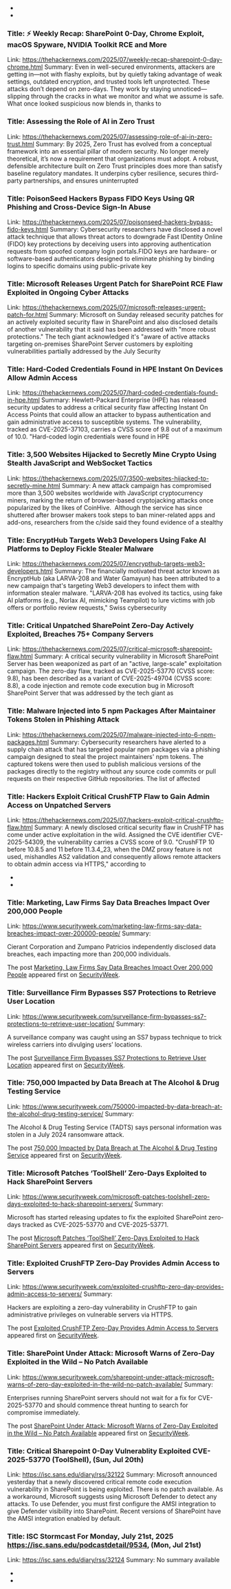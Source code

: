  - 
 - 
### Title: ⚡ Weekly Recap: SharePoint 0-Day, Chrome Exploit, macOS Spyware, NVIDIA Toolkit RCE and More
Link: https://thehackernews.com/2025/07/weekly-recap-sharepoint-0-day-chrome.html
Summary: Even in well-secured environments, attackers are getting in—not with flashy exploits, but by quietly taking advantage of weak settings, outdated encryption, and trusted tools left unprotected.
These attacks don’t depend on zero-days. They work by staying unnoticed—slipping through the cracks in what we monitor and what we assume is safe. What once looked suspicious now blends in, thanks to

### Title: Assessing the Role of AI in Zero Trust
Link: https://thehackernews.com/2025/07/assessing-role-of-ai-in-zero-trust.html
Summary: By 2025, Zero Trust has evolved from a conceptual framework into an essential pillar of modern security. No longer merely theoretical, it’s now a requirement that organizations must adopt. A robust, defensible architecture built on Zero Trust principles does more than satisfy baseline regulatory mandates. It underpins cyber resilience, secures third-party partnerships, and ensures uninterrupted

### Title: PoisonSeed Hackers Bypass FIDO Keys Using QR Phishing and Cross-Device Sign-In Abuse
Link: https://thehackernews.com/2025/07/poisonseed-hackers-bypass-fido-keys.html
Summary: Cybersecurity researchers have disclosed a novel attack technique that allows threat actors to downgrade Fast IDentity Online (FIDO) key protections by deceiving users into approving authentication requests from spoofed company login portals.FIDO keys are hardware- or software-based authenticators designed to eliminate phishing by binding logins to specific domains using public-private key

### Title: Microsoft Releases Urgent Patch for SharePoint RCE Flaw Exploited in Ongoing Cyber Attacks
Link: https://thehackernews.com/2025/07/microsoft-releases-urgent-patch-for.html
Summary: Microsoft on Sunday released security patches for an actively exploited security flaw in SharePoint and also disclosed details of another vulnerability that it said has been addressed with "more robust protections."
The tech giant acknowledged it's "aware of active attacks targeting on-premises SharePoint Server customers by exploiting vulnerabilities partially addressed by the July Security

### Title: Hard-Coded Credentials Found in HPE Instant On Devices Allow Admin Access
Link: https://thehackernews.com/2025/07/hard-coded-credentials-found-in-hpe.html
Summary: Hewlett-Packard Enterprise (HPE) has released security updates to address a critical security flaw affecting Instant On Access Points that could allow an attacker to bypass authentication and gain administrative access to susceptible systems.
The vulnerability, tracked as CVE-2025-37103, carries a CVSS score of 9.8 out of a maximum of 10.0.
"Hard-coded login credentials were found in HPE

### Title: 3,500 Websites Hijacked to Secretly Mine Crypto Using Stealth JavaScript and WebSocket Tactics
Link: https://thehackernews.com/2025/07/3500-websites-hijacked-to-secretly-mine.html
Summary: A new attack campaign has compromised more than 3,500 websites worldwide with JavaScript cryptocurrency miners, marking the return of browser-based cryptojacking attacks once popularized by the likes of CoinHive.&nbsp;
Although the service has since shuttered after browser makers took steps to ban miner-related apps and add-ons, researchers from the c/side said they found evidence of a stealthy

### Title: EncryptHub Targets Web3 Developers Using Fake AI Platforms to Deploy Fickle Stealer Malware
Link: https://thehackernews.com/2025/07/encrypthub-targets-web3-developers.html
Summary: The financially motivated threat actor known as EncryptHub (aka LARVA-208 and Water Gamayun) has been attributed to a new campaign that's targeting Web3 developers to infect them with information stealer malware.
"LARVA-208 has evolved its tactics, using fake AI platforms (e.g., Norlax AI, mimicking Teampilot) to lure victims with job offers or portfolio review requests," Swiss cybersecurity

### Title: Critical Unpatched SharePoint Zero-Day Actively Exploited, Breaches 75+ Company Servers
Link: https://thehackernews.com/2025/07/critical-microsoft-sharepoint-flaw.html
Summary: A critical security vulnerability in Microsoft SharePoint Server has been weaponized as part of an "active, large-scale" exploitation campaign.
The zero-day flaw, tracked as CVE-2025-53770 (CVSS score: 9.8), has been described as a variant of CVE-2025-49704 (CVSS score: 8.8), a code injection and remote code execution bug in Microsoft SharePoint Server that was addressed by the tech giant as

### Title: Malware Injected into 5 npm Packages After Maintainer Tokens Stolen in Phishing Attack
Link: https://thehackernews.com/2025/07/malware-injected-into-6-npm-packages.html
Summary: Cybersecurity researchers have alerted to a supply chain attack that has targeted popular npm packages via a phishing campaign designed to steal the project maintainers' npm tokens.
The captured tokens were then used to publish malicious versions of the packages directly to the registry without any source code commits or pull requests on their respective GitHub repositories.
The list of affected

### Title: Hackers Exploit Critical CrushFTP Flaw to Gain Admin Access on Unpatched Servers
Link: https://thehackernews.com/2025/07/hackers-exploit-critical-crushftp-flaw.html
Summary: A newly disclosed critical security flaw in CrushFTP has come under active exploitation in the wild. Assigned the CVE identifier CVE-2025-54309, the vulnerability carries a CVSS score of 9.0.
"CrushFTP 10 before 10.8.5 and 11 before 11.3.4_23, when the DMZ proxy feature is not used, mishandles AS2 validation and consequently allows remote attackers to obtain admin access via HTTPS," according to

 - 
 - 
### Title: Marketing, Law Firms Say Data Breaches Impact Over 200,000 People
Link: https://www.securityweek.com/marketing-law-firms-say-data-breaches-impact-over-200000-people/
Summary: <p>Cierant Corporation and Zumpano Patricios independently disclosed data breaches, each impacting more than 200,000 individuals.</p>
<p>The post <a href="https://www.securityweek.com/marketing-law-firms-say-data-breaches-impact-over-200000-people/">Marketing, Law Firms Say Data Breaches Impact Over 200,000 People</a> appeared first on <a href="https://www.securityweek.com">SecurityWeek</a>.</p>

### Title: Surveillance Firm Bypasses SS7 Protections to Retrieve User Location
Link: https://www.securityweek.com/surveillance-firm-bypasses-ss7-protections-to-retrieve-user-location/
Summary: <p>A surveillance company was caught using an SS7 bypass technique to trick wireless carriers into divulging users’ locations.</p>
<p>The post <a href="https://www.securityweek.com/surveillance-firm-bypasses-ss7-protections-to-retrieve-user-location/">Surveillance Firm Bypasses SS7 Protections to Retrieve User Location</a> appeared first on <a href="https://www.securityweek.com">SecurityWeek</a>.</p>

### Title: 750,000 Impacted by Data Breach at The Alcohol & Drug Testing Service
Link: https://www.securityweek.com/750000-impacted-by-data-breach-at-the-alcohol-drug-testing-service/
Summary: <p>The Alcohol &#038; Drug Testing Service (TADTS) says personal information was stolen in a July 2024 ransomware attack.</p>
<p>The post <a href="https://www.securityweek.com/750000-impacted-by-data-breach-at-the-alcohol-drug-testing-service/">750,000 Impacted by Data Breach at The Alcohol &#038; Drug Testing Service</a> appeared first on <a href="https://www.securityweek.com">SecurityWeek</a>.</p>

### Title: Microsoft Patches ‘ToolShell’ Zero-Days Exploited to Hack SharePoint Servers
Link: https://www.securityweek.com/microsoft-patches-toolshell-zero-days-exploited-to-hack-sharepoint-servers/
Summary: <p>Microsoft has started releasing updates to fix the exploited SharePoint zero-days tracked as CVE-2025-53770 and CVE-2025-53771.</p>
<p>The post <a href="https://www.securityweek.com/microsoft-patches-toolshell-zero-days-exploited-to-hack-sharepoint-servers/">Microsoft Patches &#8216;ToolShell&#8217; Zero-Days Exploited to Hack SharePoint Servers</a> appeared first on <a href="https://www.securityweek.com">SecurityWeek</a>.</p>

### Title: Exploited CrushFTP Zero-Day Provides Admin Access to Servers
Link: https://www.securityweek.com/exploited-crushftp-zero-day-provides-admin-access-to-servers/
Summary: <p>Hackers are exploiting a zero-day vulnerability in CrushFTP to gain administrative privileges on vulnerable servers via HTTPS.</p>
<p>The post <a href="https://www.securityweek.com/exploited-crushftp-zero-day-provides-admin-access-to-servers/">Exploited CrushFTP Zero-Day Provides Admin Access to Servers</a> appeared first on <a href="https://www.securityweek.com">SecurityWeek</a>.</p>

### Title: SharePoint Under Attack: Microsoft Warns of Zero-Day Exploited in the Wild – No Patch Available
Link: https://www.securityweek.com/sharepoint-under-attack-microsoft-warns-of-zero-day-exploited-in-the-wild-no-patch-available/
Summary: <p>Enterprises running SharePoint servers should not wait for a fix for CVE-2025-53770 and should commence threat hunting to search for compromise immediately.</p>
<p>The post <a href="https://www.securityweek.com/sharepoint-under-attack-microsoft-warns-of-zero-day-exploited-in-the-wild-no-patch-available/">SharePoint Under Attack: Microsoft Warns of Zero-Day Exploited in the Wild – No Patch Available</a> appeared first on <a href="https://www.securityweek.com">SecurityWeek</a>.</p>

### Title: Critical Sharepoint 0-Day Vulnerablity Exploited CVE-2025-53770 (ToolShell), (Sun, Jul 20th)
Link: https://isc.sans.edu/diary/rss/32122
Summary: Microsoft announced yesterday that a newly discovered critical remote code execution vulnerability in SharePoint is being exploited. There is no patch available. As a workaround, Microsoft suggests using Microsoft Defender to detect any attacks. To use Defender, you must first configure the AMSI integration to give Defender visibility into SharePoint. Recent versions of SharePoint have the AMSI integration enabled by default.&#xd;

### Title: ISC Stormcast For Monday, July 21st, 2025 https://isc.sans.edu/podcastdetail/9534, (Mon, Jul 21st)
Link: https://isc.sans.edu/diary/rss/32124
Summary: No summary available

 - 
 - 
